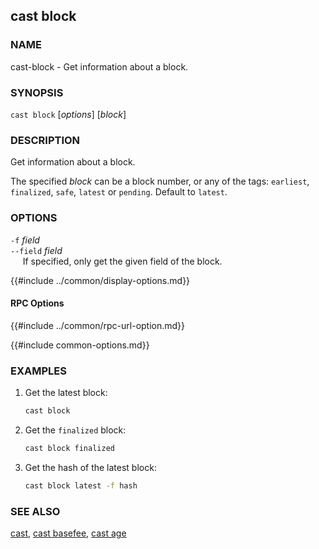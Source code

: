 ## cast block

### NAME

cast-block - Get information about a block.

### SYNOPSIS

``cast block`` [*options*] [*block*]

### DESCRIPTION

Get information about a block.

The specified *block* can be a block number, or any of the tags: `earliest`, `finalized`, `safe`, `latest` or `pending`. Default to `latest`.

### OPTIONS

`-f` *field*  
`--field` *field*  
&nbsp;&nbsp;&nbsp;&nbsp; If specified, only get the given field of the block.

{{#include ../common/display-options.md}}

#### RPC Options

{{#include ../common/rpc-url-option.md}}

{{#include common-options.md}}

### EXAMPLES

1. Get the latest block:
    ```sh
    cast block
    ```

2. Get the `finalized` block:
    ```sh
    cast block finalized
    ```

3. Get the hash of the latest block:
    ```sh
    cast block latest -f hash
    ```

### SEE ALSO

[cast](./cast.md), [cast basefee](./cast-basefee.md), [cast age](./cast-age.md)
